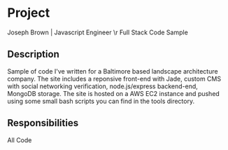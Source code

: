# Project

Joseph Brown | Javascript Engineer \r
Full Stack Code Sample

## Description

Sample of code I've written for a Baltimore based landscape architecture company. The site includes a reponsive front-end with Jade, custom CMS with social networking verification, node.js/express backend-end, MongoDB storage. The site is hosted on a AWS EC2 instance and pushed using some small bash scripts you can find in the tools directory.

## Responsibilities

All Code